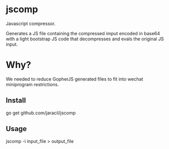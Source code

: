# jscomp
Javascript compressor.

Generates a JS file containing the compressed imput encoded in base64 with a light bootstrap JS code that decompresses and evals the original JS input.

# Why?
We needed to reduce GopherJS generated files to fit into wechat miniprogram restrictions.

## Install
go get github.com/jaracil/jscomp

## Usage
jscomp -i input_file > output_file

